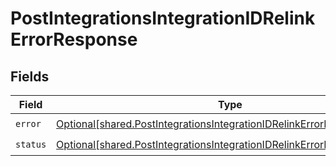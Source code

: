 # PostIntegrationsIntegrationIDRelinkErrorResponse


## Fields

| Field                                                                                                                                                        | Type                                                                                                                                                         | Required                                                                                                                                                     | Description                                                                                                                                                  |
| ------------------------------------------------------------------------------------------------------------------------------------------------------------ | ------------------------------------------------------------------------------------------------------------------------------------------------------------ | ------------------------------------------------------------------------------------------------------------------------------------------------------------ | ------------------------------------------------------------------------------------------------------------------------------------------------------------ |
| `error`                                                                                                                                                      | [Optional[shared.PostIntegrationsIntegrationIDRelinkErrorResponseError]](undefined/models/shared/postintegrationsintegrationidrelinkerrorresponseerror.md)   | :heavy_check_mark:                                                                                                                                           | N/A                                                                                                                                                          |
| `status`                                                                                                                                                     | [Optional[shared.PostIntegrationsIntegrationIDRelinkErrorResponseStatus]](undefined/models/shared/postintegrationsintegrationidrelinkerrorresponsestatus.md) | :heavy_check_mark:                                                                                                                                           | N/A                                                                                                                                                          |